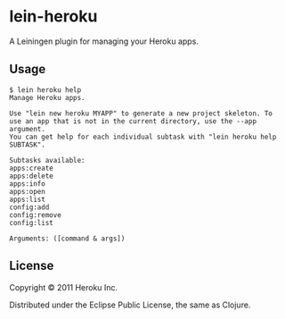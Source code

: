 # lein-heroku

A Leiningen plugin for managing your Heroku apps.

## Usage

    $ lein heroku help
    Manage Heroku apps.

    Use "lein new heroku MYAPP" to generate a new project skeleton. To
    use an app that is not in the current directory, use the --app argument.
    You can get help for each individual subtask with "lein heroku help SUBTASK".

    Subtasks available:
    apps:create       
    apps:delete       
    apps:info         
    apps:open         
    apps:list         
    config:add        
    config:remove     
    config:list       

    Arguments: ([command & args])

## License

Copyright © 2011 Heroku Inc.

Distributed under the Eclipse Public License, the same as Clojure.
